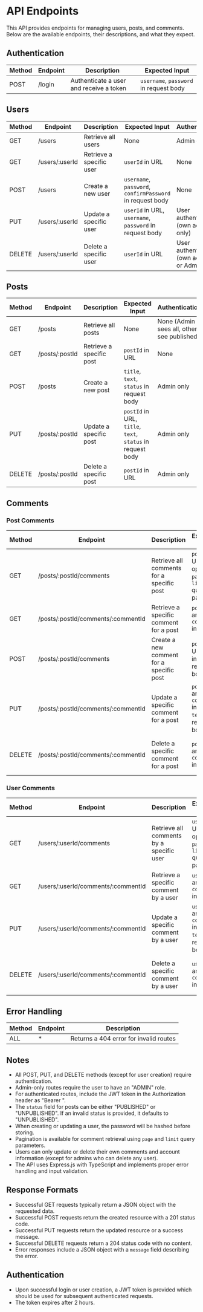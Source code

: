 # API Endpoints

This API provides endpoints for managing users, posts, and comments. Below are the available endpoints, their descriptions, and what they expect.

## Authentication

| Method | Endpoint | Description | Expected Input |
|--------|----------|-------------|----------------|
| POST   | /login   | Authenticate a user and receive a token | `username`, `password` in request body |

## Users

| Method | Endpoint      | Description                | Expected Input | Authentication |
|--------|---------------|----------------------------|----------------|----------------|
| GET    | /users        | Retrieve all users         | None | Admin only |
| GET    | /users/:userId| Retrieve a specific user   | `userId` in URL | None |
| POST   | /users        | Create a new user          | `username`, `password`, `confirmPassword` in request body | None |
| PUT    | /users/:userId| Update a specific user     | `userId` in URL, `username`, `password` in request body | User authentication (own account only) |
| DELETE | /users/:userId| Delete a specific user     | `userId` in URL | User authentication (own account) or Admin |

## Posts

| Method | Endpoint      | Description                | Expected Input | Authentication |
|--------|---------------|----------------------------|----------------|----------------|
| GET    | /posts        | Retrieve all posts         | None | None (Admin sees all, others see published) |
| GET    | /posts/:postId| Retrieve a specific post   | `postId` in URL | None |
| POST   | /posts        | Create a new post          | `title`, `text`, `status` in request body | Admin only |
| PUT    | /posts/:postId| Update a specific post     | `postId` in URL, `title`, `text`, `status` in request body | Admin only |
| DELETE | /posts/:postId| Delete a specific post     | `postId` in URL | Admin only |

## Comments

### Post Comments

| Method | Endpoint                           | Description                                  | Expected Input | Authentication |
|--------|-----------------------------------|----------------------------------------------|----------------|----------------|
| GET    | /posts/:postId/comments           | Retrieve all comments for a specific post    | `postId` in URL, optional `page` and `limit` query params | None |
| GET    | /posts/:postId/comments/:commentId| Retrieve a specific comment for a post       | `postId` and `commentId` in URL | None |
| POST   | /posts/:postId/comments           | Create a new comment for a specific post     | `postId` in URL, `text` in request body | User authentication |
| PUT    | /posts/:postId/comments/:commentId| Update a specific comment for a post         | `postId` and `commentId` in URL, `text` in request body | User authentication (own comments only) |
| DELETE | /posts/:postId/comments/:commentId| Delete a specific comment for a post         | `postId` and `commentId` in URL | User authentication (own comments only) |

### User Comments

| Method | Endpoint                           | Description                                  | Expected Input | Authentication |
|--------|-----------------------------------|----------------------------------------------|----------------|----------------|
| GET    | /users/:userId/comments           | Retrieve all comments by a specific user     | `userId` in URL, optional `page` and `limit` query params | None |
| GET    | /users/:userId/comments/:commentId| Retrieve a specific comment by a user        | `userId` and `commentId` in URL | None |
| PUT    | /users/:userId/comments/:commentId| Update a specific comment by a user          | `userId` and `commentId` in URL, `text` in request body | User authentication (own comments only) |
| DELETE | /users/:userId/comments/:commentId| Delete a specific comment by a user          | `userId` and `commentId` in URL | User authentication (own comments only) |

## Error Handling

| Method | Endpoint | Description                           |
|--------|----------|---------------------------------------|
| ALL    | *        | Returns a 404 error for invalid routes |

## Notes

- All POST, PUT, and DELETE methods (except for user creation) require authentication.
- Admin-only routes require the user to have an "ADMIN" role.
- For authenticated routes, include the JWT token in the Authorization header as "Bearer <token>".
- The `status` field for posts can be either "PUBLISHED" or "UNPUBLISHED". If an invalid status is provided, it defaults to "UNPUBLISHED".
- When creating or updating a user, the password will be hashed before storing.
- Pagination is available for comment retrieval using `page` and `limit` query parameters.
- Users can only update or delete their own comments and account information (except for admins who can delete any user).
- The API uses Express.js with TypeScript and implements proper error handling and input validation.

## Response Formats

- Successful GET requests typically return a JSON object with the requested data.
- Successful POST requests return the created resource with a 201 status code.
- Successful PUT requests return the updated resource or a success message.
- Successful DELETE requests return a 204 status code with no content.
- Error responses include a JSON object with a `message` field describing the error.

## Authentication

- Upon successful login or user creation, a JWT token is provided which should be used for subsequent authenticated requests.
- The token expires after 2 hours.